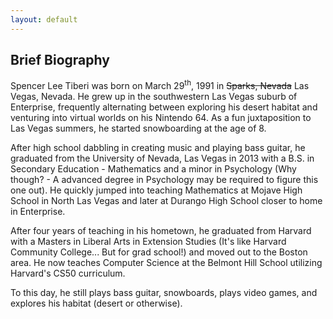 ```yaml
---
layout: default
---
```


<h2 class="ressec"> Brief Biography </h2>

Spencer Lee Tiberi was born on March 29<sup>th</sup>, 1991 in <del>Sparks, Nevada</del> Las Vegas, Nevada. He grew up in the southwestern Las Vegas suburb of Enterprise, frequently alternating between exploring his desert habitat and venturing into virtual worlds on his Nintendo 64. As a fun juxtaposition to Las Vegas summers, he started snowboarding at the age of 8.

After high school dabbling in creating music and playing bass guitar, he graduated from the University of Nevada, Las Vegas in 2013 with a B.S. in Secondary Education - Mathematics and a minor in Psychology (Why though? - A advanced degree in Psychology may be required to figure this one out). He quickly jumped into teaching Mathematics at Mojave High School in North Las Vegas and later at Durango High School closer to home in Enterprise.

After four years of teaching in his hometown, he graduated from Harvard with a Masters in Liberal Arts in Extension Studies (It's like Harvard Community College... But for grad school!) and moved out to the Boston area. He now teaches Computer Science at the Belmont Hill School utilizing Harvard's CS50 curriculum.

To this day, he still plays bass guitar, snowboards, plays video games, and explores his habitat (desert or otherwise).
